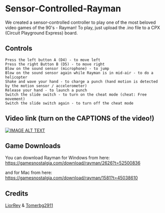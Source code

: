 # Sensor-Controlled-Rayman
 
We created a sensor-controlled controller to play one of the most beloved video games of the 90's - Rayman!
To play, just upload the .ino file to a CPX (Circuit Playground Express) board.

## Controls
```
Press the left button A (D4) - to move left
Press the right Button B (D5) - to move right
Blow on the sound sensor (microphone) - to jump
Blow on the sound sensor again while Rayman is in mid-air - to do a helicopter
Shake and wave your hand - to charge a punch (hand motion is detected by the motion sensor / accelerometer)
Release your hand - to launch a punch
Switch the slide switch - to turn on the cheat mode (cheat: Free movement)
Switch the slide switch again - to turn off the cheat mode
```


## Video link (turn on the CAPTIONS of the video!)

[![IMAGE ALT TEXT](http://img.youtube.com/vi/p_g85eZUXA0/0.jpg)](http://www.youtube.com/watch?v=p_g85eZUXA0 "IoT: Sensor-Controlled Gameplay - Rayman!")

## Game Downloads
You can download Rayman for Windows from here: https://gamesnostalgia.com/download/rayman/2626?t=52500836

and for Mac from here: https://gamesnostalgia.com/download/rayman/1581?t=45038610

## Credits
[LiorRey](http://github.com/LiorRey) & [Tomerbg2911](http://github.com/Tomerbg2911) 
